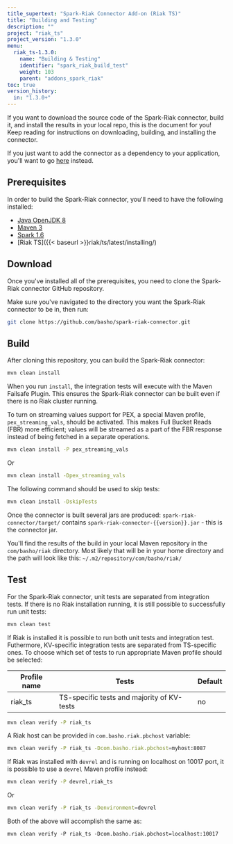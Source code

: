 ```yaml
---
title_supertext: "Spark-Riak Connector Add-on (Riak TS)"
title: "Building and Testing"
description: ""
project: "riak_ts"
project_version: "1.3.0"
menu:
  riak_ts-1.3.0:
    name: "Building & Testing"
    identifier: "spark_riak_build_test"
    weight: 103
    parent: "addons_spark_riak"
toc: true
version_history:
  in: "1.3.0+"
---
```


If you want to download the source code of the Spark-Riak connector, build it, and install the results in your local repo, this is the document for you! Keep reading for instructions on downloading, building, and installing the connector.

If you just want to add the connector as a dependency to your application, you'll want to go [here](../getting) instead.


## Prerequisites

In order to build the Spark-Riak connector, you'll need to have the following installed: 

* [Java OpenJDK 8](http://openjdk.java.net/install/)
* [Maven 3](https://maven.apache.org/download.cgi)
* [Spark 1.6](http://spark.apache.org/docs/latest/#downloading)
* [Riak TS]({{< baseurl >}}riak/ts/latest/installing/)


## Download

Once you've installed all of the prerequisites, you need to clone the Spark-Riak connector GitHub repository. 

Make sure you've navigated to the directory you want the Spark-Riak connector to be in, then run:

```bash
git clone https://github.com/basho/spark-riak-connector.git
```

## Build

After cloning this repository, you can build the Spark-Riak connector:

```bash
mvn clean install
```

When you run `install`, the integration tests will execute with the Maven Failsafe Plugin. This ensures the Spark-Riak connector can be built even if there is no Riak cluster running.

To turn on streaming values support for PEX, a special Maven profile, `pex_streaming_vals`, should be activated. This makes Full Bucket Reads (FBR) more efficient; values will be streamed as a part of the FBR response instead of being fetched in a separate operations.

```bash
mvn clean install -P pex_streaming_vals
```

Or

```bash
mvn clean install -Dpex_streaming_vals
```

The following command should be used to skip tests:

```bash
mvn clean install -DskipTests
```

Once the connector is built several jars are produced:
`spark-riak-connector/target/` contains `spark-riak-connector-{{version}}.jar` - this is the connector jar. 

You'll find the results of the build in your local Maven repository in the `com/basho/riak` directory. Most likely that will be in your home directory and the path will look like this: `~/.m2/repository/com/basho/riak/`


## Test

For the Spark-Riak connector, unit tests are separated from integration tests. 
If there is no Riak installation running, it is still possible to successfully run unit tests:

```bash
mvn clean test
```

If Riak is installed it is possible to run both unit tests and integration test. Futhermore, KV-specific integration tests are separated from TS-specific ones. To choose which set of tests to run appropriate Maven profile should be selected: 

Profile name |Tests                                      | Default |
-------------|-------------------------------------------|---------|
riak_ts      | TS-specific tests and majority of KV-tests| no      |

```bash
mvn clean verify -P riak_ts
```

A Riak host can be provided in `com.basho.riak.pbchost` variable:

```bash
mvn clean verify -P riak_ts -Dcom.basho.riak.pbchost=myhost:8087
```

If Riak was installed with `devrel` and is running on localhost on 10017 port, it is possible to use a `devrel` Maven profile instead:

```bash
mvn clean verify -P devrel,riak_ts
```

Or

```bash
mvn clean verify -P riak_ts -Denvironment=devrel
```

Both of the above will accomplish the same as:

```
mvn clean verify -P riak_ts -Dcom.basho.riak.pbchost=localhost:10017
```
